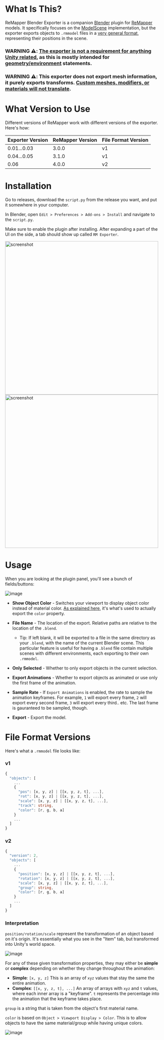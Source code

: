 # What Is This?
ReMapper Blender Exporter is a companion [Blender](https://www.blender.org/) plugin for [ReMapper](https://github.com/Swifter1243/ReMapper) models. It specifically focuses on the [ModelScene](https://github.com/Swifter1243/ReMapper/wiki/Model-Scene) implementation, but the exporter exports objects to `.rmmodel` files in a [very general format](#File-Format-Versions), representing their positions in the scene.

### WARNING ⚠️: <ins>The exporter is not a requirement for anything Unity related</ins>, as this is mostly intended for [geometry/environment](https://github.com/Aeroluna/Heck/wiki/Environment) statements. 

### WARNING ⚠️: This exporter does not export mesh information, it purely exports transforms. <ins>Custom meshes, modifiers, or materials will not translate</ins>.

# What Version to Use
Different versions of ReMapper work with different versions of the exporter. Here's how:

| Exporter Version | ReMapper Version | File Format Version |
|---|---|---|
| 0.01...0.03 | 3.0.0 | v1 |
| 0.04...0.05 | 3.1.0 | v1 |
| 0.06 | 4.0.0 | v2 |

# Installation
Go to releases, download the `script.py` from the release you want, and put it somewhere in your computer.

In Blender, open `Edit > Preferences > Add-ons > Install` and navigate to the `script.py`.

Make sure to enable the plugin after installing. After expanding a part of the UI on the side, a tab should show up called `RM Exporter`.

<img src="https://user-images.githubusercontent.com/90769470/185506952-71625260-b2fb-46c4-b147-bb332c532cbe.png" alt="screenshot" width="500"/>
<img src="https://user-images.githubusercontent.com/61858676/183328172-f9cb8533-6dc3-4363-a5cc-70340d3cb1bf.jpg" alt="screenshot" width="500"/>

# Usage

When you are looking at the plugin panel, you'll see a bunch of fields/buttons:

![image](https://github.com/user-attachments/assets/6340077b-1bc2-4d51-b80b-37cbe5ae84c1)

- **Show Object Color** - Switches your viewport to display object color instead of material color. [As explained here](#Interpretation), it's what's used to actually export the `color` property.

- **File Name** - The location of the export. Relative paths are relative to the location of the `.blend`.
  * Tip: If left blank, it will be exported to a file in the same directory as your `.blend`, with the name of the current Blender scene. This particular feature is useful for having a `.blend` file contain multiple scenes with different environments, each exporting to their own `.rmmodel`.
- **Only Selected** - Whether to only export objects in the current selection.
- **Export Animations** - Whether to export objects as animated or use only the first frame of the animation.
- **Sample Rate** - If `Export Animations` is enabled, the rate to sample the animation keyframes. For example, `1` will export every frame, `2` will export every second frame, `3` will export every third.. etc. The last frame is gauranteed to be sampled, though.
- **Export** - Export the model.

# File Format Versions

Here's what a `.rmmodel` file looks like:

### v1
```ts
{
  "objects": [
    ...
    {
      "pos": [x, y, z] | [[x, y, z, t], ...],
      "rot": [x, y, z] | [[x, y, z, t], ...],
      "scale": [x, y, z] | [[x, y, z, t], ...],
      "track": string,
      "color": [r, g, b, a]
    }
    ...
  ]
}
```

### v2
```ts
{
  "version": 2,
  "objects": [
    ...
    {
      "position": [x, y, z] | [[x, y, z, t], ...],
      "rotation": [x, y, z] | [[x, y, z, t], ...],
      "scale": [x, y, z] | [[x, y, z, t], ...],
      "group": string,
      "color": [r, g, b, a]
    }
    ...
  ]
}
```

### Interpretation
`position/rotation/scale` represent the transformation of an object based on it's origin. It's essentially what you see in the "Item" tab, but transformed into Unity's world space.

![image](https://github.com/user-attachments/assets/2d0ac6d3-2209-4750-b96d-912b29ecf249)

For any of these given transformation properties, they may either be **simple** or **complex** depending on whether they change throughout the animation:
- **Simple**: `[x, y, z]` This is an array of `xyz` values that stay the same the entire animation.
- **Complex**: `[[x, y, z, t], ...]` An array of arrays with `xyz` and `t` values, where each inner array is a "keyframe". `t` represents the percentage into the animation that the keyframe takes place.

`group` is a string that is taken from the object's first material name.

`color` is based on `Object > Viewport Display > Color`. This is to allow objects to have the same material/group while having unique colors.

![image](https://github.com/user-attachments/assets/d78d9eab-afd4-41e4-8017-9055a4d98740)

